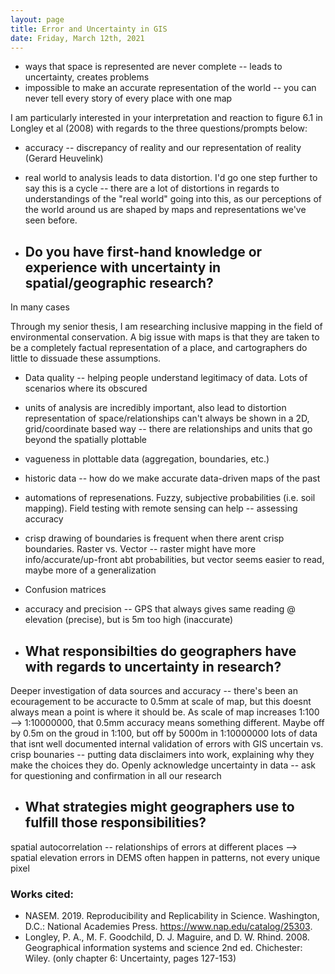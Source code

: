 ```yaml
---
layout: page
title: Error and Uncertainty in GIS
date: Friday, March 12th, 2021
---
```


- ways that space is represented are never complete -- leads to uncertainty, creates problems
- impossible to make an accurate representation of the world -- you can never tell every story of every place with one map


I am particularly interested in your interpretation and reaction to figure 6.1 in Longley et al (2008) with regards to the three questions/prompts below:

- accuracy -- discrepancy of reality and our representation of reality (Gerard Heuvelink)
- real world to analysis leads to data distortion. I'd go one step further to say this is a cycle -- there are a lot of distortions in regards to understandings of the "real world" going into this, as our perceptions of the world around us are shaped by maps and representations we've seen before. 

- ## Do you have first-hand knowledge or experience with uncertainty in spatial/geographic research?

In many cases

Through my senior thesis, I am researching inclusive mapping in the field of environmental conservation. A big issue with maps is that they are taken to be a completely factual representation of a place, and cartographers do little to dissuade these assumptions. 

- Data quality -- helping people understand legitimacy of data. Lots of scenarios where its obscured
- units of analysis are incredibly important, also lead to distortion
representation of space/relationships can't always be shown in a 2D, grid/coordinate based way -- there are relationships and units that go beyond the spatially plottable
- vagueness in plottable data (aggregation, boundaries, etc.)
- historic data -- how do we make accurate data-driven maps of the past
- automations of represenations. Fuzzy, subjective probabilities (i.e. soil mapping). Field testing with remote sensing can help -- assessing accuracy
- crisp drawing of boundaries is frequent when there arent crisp boundaries. Raster vs. Vector -- raster might have more info/accurate/up-front abt probabilities, but vector seems easier to read, maybe more of a generalization
- Confusion matrices
- accuracy and precision -- GPS that always gives same reading @ elevation (precise), but is 5m too high (inaccurate)


- ## What responsibilties do geographers have with regards to uncertainty in research?
Deeper investigation of data sources and accuracy -- there's been an ecouragement to be accuracte to 0.5mm at scale of map, but this doesnt always mean a point is where it should be. As scale of map increases 1:100 --> 1:10000000, that 0.5mm accuracy means something different. Maybe off by 0.5m on the groud in 1:100, but off by 5000m in 1:10000000
lots of data that isnt well documented
internal validation of errors with GIS
uncertain vs. crisp bounaries -- putting data disclaimers into work, explaining why they make the choices they do. Openly acknowledge uncertainty in data -- ask for questioning and confirmation in all our research


- ## What strategies might geographers use to fulfill those responsibilities?
spatial autocorrelation -- relationships of errors at different places --> spatial elevation errors in DEMS often happen in patterns, not every unique pixel


### Works cited:

- NASEM. 2019. Reproducibility and Replicability in Science. Washington, D.C.: National Academies Press. https://www.nap.edu/catalog/25303.
- Longley, P. A., M. F. Goodchild, D. J. Maguire, and D. W. Rhind. 2008. Geographical information systems and science 2nd ed. Chichester: Wiley. (only chapter 6: Uncertainty, pages 127-153)
